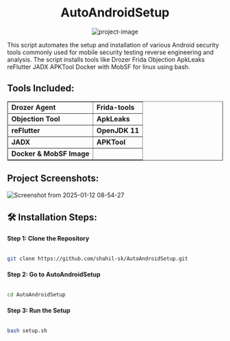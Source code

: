 <h1 align="center" id="title">AutoAndroidSetup</h1>

<p align="center"><img src="https://socialify.git.ci/shahil-sk/AutoAndroidSetup/image?font=Bitter&amp;logo=https%3A%2F%2Fimg.utdstc.com%2Ficon%2F164%2Fca4%2F164ca4248909975cac18e46fe9a8299e5682edebe4104168475cf1ab3c76f5d8%3A100&amp;name=1&amp;owner=1&amp;pattern=Solid&amp;theme=Dark" alt="project-image"></p>

<p id="description">This script automates the setup and installation of various Android security tools commonly used for mobile security testing reverse engineering and analysis. The script installs tools like Drozer Frida Objection ApkLeaks reFlutter JADX APKTool Docker with MobSF for linux using bash.</p>

## Tools Included:

<table border="1"> <tr> <td><strong>Drozer Agent</strong></td> <td><strong>Frida-tools</strong></td> </tr> <tr> <td><strong>Objection Tool</strong></td> <td><strong>ApkLeaks</strong></td> </tr> <tr> <td><strong>reFlutter</strong></td> <td><strong>OpenJDK 11</strong></td> </tr> <tr> <td><strong>JADX</strong></td> <td><strong>APKTool</strong></td> </tr> <tr> <td><strong>Docker & MobSF Image</strong></td> <td></td> </tr> </table>


<h2>Project Screenshots:</h2>

![Screenshot from 2025-01-12 08-54-27](https://github.com/user-attachments/assets/d7ff337b-e209-43b6-94c1-52ed6e725e66)

<h2>🛠️ Installation Steps:</h2>

  #### Step 1: Clone the Repository

```bash

git clone https://github.com/shahil-sk/AutoAndroidSetup.git

```

#### Step 2: Go to AutoAndroidSetup

```bash

cd AutoAndroidSetup

```

#### Step 3: Run the Setup

```bash

bash setup.sh

```
